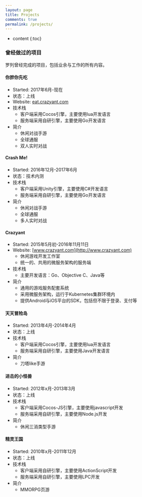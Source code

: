 ```yaml
---
layout: page
title: Projects
comments: true
permalink: /projects/
---
```


* content
{:toc}

### 曾经做过的项目
罗列曾经完成的项目，包括业余与工作的所有内容。

#### 你胖你先吃
* Started: 2017年6月-现在
* 状态：上线
* Website: [eat.crazyant.com](http://eat.crazyant.com)
* 技术栈
  * 客户端采用Cocos引擎，主要使用lua开发语言
  * 服务端采用自研引擎，主要使用Go开发语言
* 简介
  * 休闲对战手游
  * 全球通服
  * 双人实时对战

#### Crash Me!
* Started: 2016年12月-2017年6月
* 状态：技术内测
* 技术栈
  * 客户端采用Unity引擎，主要使用C#开发语言
  * 服务端采用自研引擎，主要使用Go开发语言
* 简介
  * 休闲对战手游
  * 全球通服
  * 多人实时对战

#### Crazyant
* Started: 2015年5月初-2016年11月11日
* Website: [www.crazyant.com](http://www.crazyant.com)
   * 休闲游戏开发工作室
   * 统一的、共用的微服务架构的服务端
* 技术栈
   * 主要开发语言：Go、Objective C、Java等
* 简介
  * 通用的游戏服务配套系统
  * 采用微服务架构，运行于Kubernetes集群环境内
  * 提供Android与iOS平台的SDK，包括但不限于登录、支付等

#### 天天冒险岛
* Started: 2013年4月-2014年4月
* 状态：上线
* 技术栈
  * 客户端采用Cocos引擎，主要使用lua开发语言
  * 服务端采用自研引擎，主要使用Java开发语言
* 简介
  * 刀塔like手游

#### 进击的小怪兽
* Started: 2012年x月-2013年3月
* 状态：上线
* 技术栈
  * 客户端采用Cocos-JS引擎，主要使用javascript开发
  * 服务端采用自研引擎，主要使用Node.js开发
* 简介
  * 休闲三消类型手游

#### 精灵王国
* Started: 2010年x月-2011年12月
* 状态：上线
* 技术栈
  * 客户端采用自研引擎，主要使用ActionScript开发
  * 服务端采用自研引擎，主要使用LPC开发
* 简介
  * MMORPG页游
